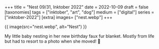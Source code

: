 +++
title = "Nest 09/31, Inktober 2022"
date = 2022-10-09
draft =  false
[taxonomies]
tags = ["inktober", "art", "dog"]
medium = ["digital"]
series = ["inktober-2022"]
[extra]
images= ["nest.webp"]
+++

{{ image(src="nest.webp", alt="Nest") }}

My little baby nesting in her new birthday faux fur blanket. Mostly from life but had to resort to a photo when she moved! 🐾

